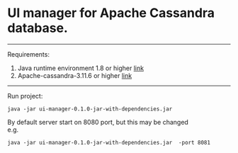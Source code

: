 # UI manager for Apache Cassandra database.

----
Requirements:
  1. Java runtime environment 1.8 or higher [link](https://cassandra.apache.org/download/)
  2. Apache-cassandra-3.11.6 or higher [link](https://java.com/ru/download/)
  
----  
Run project:  

    java -jar ui-manager-0.1.0-jar-with-dependencies.jar
  
By default server start on 8080 port, but this may be changed<br/>
e.g.

    java -jar ui-manager-0.1.0-jar-with-dependencies.jar  -port 8081
  
  
  
